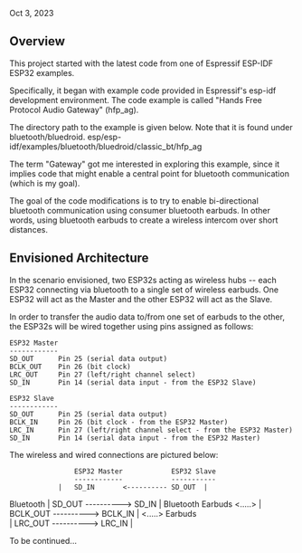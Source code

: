 Oct 3, 2023

Overview
--------
This project started with the latest code from one of Espressif ESP-IDF ESP32 examples.

Specifically, it began with example code provided in Espressif's esp-idf development environment. 
The code example is called "Hands Free Protocol Audio Gateway" (hfp_ag). 

The directory path to the example is given below. Note that it is found under bluetooth/bluedroid. 
	esp/esp-idf/examples/bluetooth/bluedroid/classic_bt/hfp_ag 

The term "Gateway" got me interested in exploring this example, since it implies code that might 
enable a central point for bluetooth communication (which is my goal). 

The goal of the code modifications is to try to enable bi-directional bluetooth communication
using consumer bluetooth earbuds. In other words, using bluetooth earbuds to create a wireless
intercom over short distances. 

Envisioned Architecture
-----------------------
In the scenario envisioned, two ESP32s acting as wireless hubs -- each ESP32 connecting via bluetooth to a single set of wireless earbuds. 
One ESP32 will act as the Master and the other ESP32 will act as the Slave.

In order to transfer the audio data to/from one set of earbuds to the other, the ESP32s 
will be wired together using pins assigned as follows:

	ESP32 Master
	------------
 	SD_OUT 		Pin 25 (serial data output)
 	BCLK_OUT	Pin 26 (bit clock)
 	LRC_OUT 	Pin 27 (left/right channel select)
 	SD_IN 		Pin 14 (serial data input - from the ESP32 Slave)

	ESP32 Slave
	------------
 	SD_OUT 		Pin 25 (serial data output)
 	BCLK_IN		Pin 26 (bit clock - from the ESP32 Master)
 	LRC_IN 		Pin 27 (left/right channel select - from the ESP32 Master)
 	SD_IN 		Pin 14 (serial data input - from the ESP32 Master)

The wireless and wired connections are pictured below:

					ESP32 Master			ESP32 Slave
					------------			-----------
				|	SD_IN 		<---------- SD_OUT	|
Bluetooth		| 	SD_OUT 		----------> SD_IN	|	  	  Bluetooth
Earbuds	<.....> | 	BCLK_OUT	----------> BCLK_IN	| <.....> Earbuds	
				| 	LRC_OUT 	----------> LRC_IN	|

To be continued...

